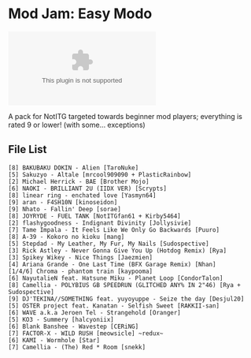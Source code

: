 # Mod Jam: Easy Modo

![Download Here](https://github.com/halcyoniix/Mod-Jam-Easy-Modo/archive/refs/heads/main.zip)

A pack for NotITG targeted towards beginner mod players; everything is rated 9 or lower! (with some... exceptions)

## File List
```
[8] BAKUBAKU DOKIN - Alien [TaroNuke]
[5] Sakuzyo - Altale [mrcool909090 + PlasticRainbow]
[2] Michael Herrick - BAE [Brother Mojo]
[6] NAOKI - BRILLIANT 2U (IIDX VER) [Scrypts]
[8] linear ring - enchated love [Yasmyn64]
[9] aran - F4SH10N [kinoseidon]
[9] Nhato - Fallin' Deep [sorae]
[8] JOYRYDE - FUEL TANK [NotITGfan61 + Kirby5464]
[2] flashygoodness - Indignant Divinity [Jollysivie]
[7] Tame Impala - It Feels Like We Only Go Backwards [Puuro]
[8] A-39 - Kokoro no kioku [mang]
[5] Stepdad - My Leather, My Fur, My Nails [Sudospective]
[3] Rick Astley - Never Gonna Give You Up (Hotdog Remix) [Rya]
[3] Spikey Wikey - Nice Things [Jaezmien]
[4] Ariana Grande - One Last Time (BFX Garage Remix) [Nhan]
[1/4/6] Chroma - phantom train [kaypooma]
[6] NayutalieN feat. Hatsune Miku - Planet Loop [CondorTalon]
[8] Camellia - POLYBIUS GB SPEEDRUN (GLITCHED ANY% IN 2"46) [Rya + Sudospective]
[9] DJ'TEKINA//SOMETHING feat. yuyoyuppe - Seize the day [Desjul20]
[5] OSTER project feat. Kanatan - Selfish Sweet [RAKKII-san]
[6] WAVE a.k.a Jeroen Tel - Strangehold [Oranger]
[5] KO3 - Summery [halcyoniix]
[6] Blank Banshee - Wavestep [CERiNG]
[7] FACTOR-X - WILD RUSH [meowsicle] ~redux~
[6] KAMI - Wormhole [Star]
[7] Camellia - (The) Red * Room [snekk]
```

